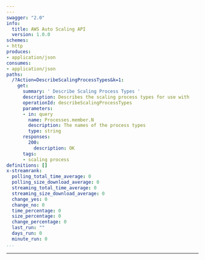 ```yaml
---
---
swagger: "2.0"
info:
  title: AWS Auto Scaling API
  version: 1.0.0
schemes:
- http
produces:
- application/json
consumes:
- application/json
paths:
  /?Action=DescribeScalingProcessTypes&k=1:
    get:
      summary: ' Describe Scaling Process Types '
      description: Describes the scaling process types for use with
      operationId: describeScalingProcessTypes
      parameters:
      - in: query
        name: Processes.member.N
        description: The names of the process types
        type: string
      responses:
        200:
          description: OK
      tags:
      - scaling process
definitions: []
x-streamrank:
  polling_total_time_average: 0
  polling_size_download_average: 0
  streaming_total_time_average: 0
  streaming_size_download_average: 0
  change_yes: 0
  change_no: 0
  time_percentage: 0
  size_percentage: 0
  change_percentage: 0
  last_run: ""
  days_run: 0
  minute_run: 0
...
```


---